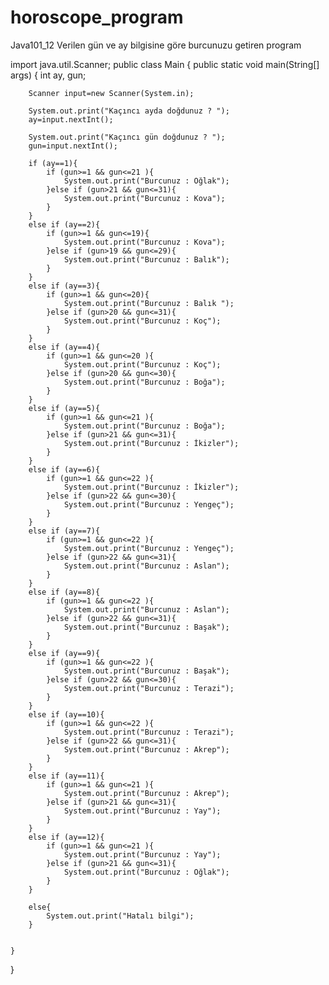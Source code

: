 # horoscope_program
Java101_12 Verilen gün ve ay bilgisine göre burcunuzu getiren program

import java.util.Scanner;
public class Main
{
	public static void main(String[] args) {
	    int ay, gun;

	    Scanner input=new Scanner(System.in);
	    
	    System.out.print("Kaçıncı ayda doğdunuz ? ");
	    ay=input.nextInt();
	    
	    System.out.print("Kaçıncı gün doğdunuz ? ");
	    gun=input.nextInt();
	    
	    if (ay==1){
	        if (gun>=1 && gun<=21 ){
	            System.out.print("Burcunuz : Oğlak");
	        }else if (gun>21 && gun<=31){
	            System.out.print("Burcunuz : Kova");
	        }
	    }
	    else if (ay==2){
	        if (gun>=1 && gun<=19){
	            System.out.print("Burcunuz : Kova");
	        }else if (gun>19 && gun<=29){
	            System.out.print("Burcunuz : Balık");
	        }
	    }
	    else if (ay==3){
	        if (gun>=1 && gun<=20){
	            System.out.print("Burcunuz : Balık ");
	        }else if (gun>20 && gun<=31){
	            System.out.print("Burcunuz : Koç");
	        }
	    }
	    else if (ay==4){
	        if (gun>=1 && gun<=20 ){
	            System.out.print("Burcunuz : Koç");
	        }else if (gun>20 && gun<=30){
	            System.out.print("Burcunuz : Boğa");
	        }
	    }
	    else if (ay==5){
	        if (gun>=1 && gun<=21 ){
	            System.out.print("Burcunuz : Boğa");
	        }else if (gun>21 && gun<=31){
	            System.out.print("Burcunuz : İkizler");
	        }
	    }
	    else if (ay==6){
	        if (gun>=1 && gun<=22 ){
	            System.out.print("Burcunuz : İkizler");
	        }else if (gun>22 && gun<=30){
	            System.out.print("Burcunuz : Yengeç");
	        }
	    }
	    else if (ay==7){
	        if (gun>=1 && gun<=22 ){
	            System.out.print("Burcunuz : Yengeç");
	        }else if (gun>22 && gun<=31){
	            System.out.print("Burcunuz : Aslan");
	        }
	    }
	    else if (ay==8){
	        if (gun>=1 && gun<=22 ){
	            System.out.print("Burcunuz : Aslan");
	        }else if (gun>22 && gun<=31){
	            System.out.print("Burcunuz : Başak");
	        }
	    }
	    else if (ay==9){
	        if (gun>=1 && gun<=22 ){
	            System.out.print("Burcunuz : Başak");
	        }else if (gun>22 && gun<=30){
	            System.out.print("Burcunuz : Terazi");
	        }
	    }
	    else if (ay==10){
	        if (gun>=1 && gun<=22 ){
	            System.out.print("Burcunuz : Terazi");
	        }else if (gun>22 && gun<=31){
	            System.out.print("Burcunuz : Akrep");
	        }
	    }
	    else if (ay==11){
	        if (gun>=1 && gun<=21 ){
	            System.out.print("Burcunuz : Akrep");
	        }else if (gun>21 && gun<=31){
	            System.out.print("Burcunuz : Yay");
	        }
	    }
	    else if (ay==12){
	        if (gun>=1 && gun<=21 ){
	            System.out.print("Burcunuz : Yay");
	        }else if (gun>21 && gun<=31){
	            System.out.print("Burcunuz : Oğlak");
	        }
	    }
	    
	    else{
	        System.out.print("Hatalı bilgi");
	    }
	    

	}
}
